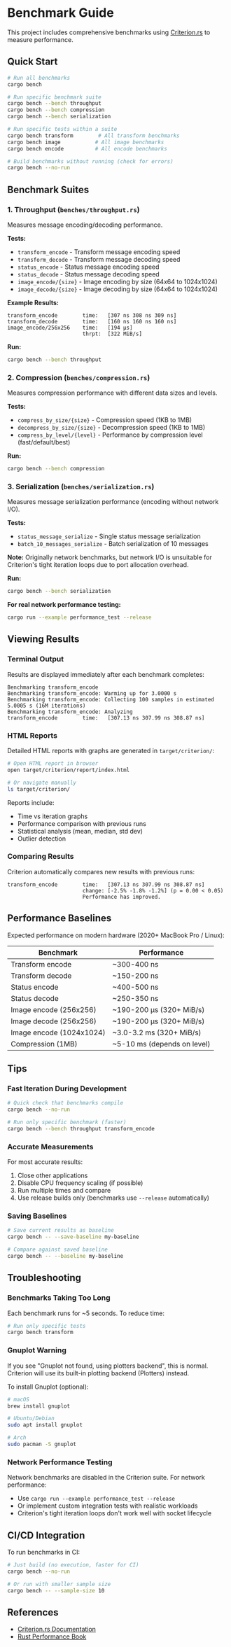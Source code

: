 # Benchmark Guide

This project includes comprehensive benchmarks using [Criterion.rs](https://github.com/bheisler/criterion.rs) to measure performance.

## Quick Start

```bash
# Run all benchmarks
cargo bench

# Run specific benchmark suite
cargo bench --bench throughput
cargo bench --bench compression
cargo bench --bench serialization

# Run specific tests within a suite
cargo bench transform        # All transform benchmarks
cargo bench image           # All image benchmarks
cargo bench encode          # All encode benchmarks

# Build benchmarks without running (check for errors)
cargo bench --no-run
```

## Benchmark Suites

### 1. Throughput (`benches/throughput.rs`)

Measures message encoding/decoding performance.

**Tests:**
- `transform_encode` - Transform message encoding speed
- `transform_decode` - Transform message decoding speed
- `status_encode` - Status message encoding speed
- `status_decode` - Status message decoding speed
- `image_encode/{size}` - Image encoding by size (64x64 to 1024x1024)
- `image_decode/{size}` - Image decoding by size (64x64 to 1024x1024)

**Example Results:**
```
transform_encode        time:   [307 ns 308 ns 309 ns]
transform_decode        time:   [160 ns 160 ns 160 ns]
image_encode/256x256    time:   [194 µs]
                        thrpt:  [322 MiB/s]
```

**Run:**
```bash
cargo bench --bench throughput
```

### 2. Compression (`benches/compression.rs`)

Measures compression performance with different data sizes and levels.

**Tests:**
- `compress_by_size/{size}` - Compression speed (1KB to 1MB)
- `decompress_by_size/{size}` - Decompression speed (1KB to 1MB)
- `compress_by_level/{level}` - Performance by compression level (fast/default/best)

**Run:**
```bash
cargo bench --bench compression
```

### 3. Serialization (`benches/serialization.rs`)

Measures message serialization performance (encoding without network I/O).

**Tests:**
- `status_message_serialize` - Single status message serialization
- `batch_10_messages_serialize` - Batch serialization of 10 messages

**Note:** Originally network benchmarks, but network I/O is unsuitable for Criterion's tight iteration loops due to port allocation overhead.

**Run:**
```bash
cargo bench --bench serialization
```

**For real network performance testing:**
```bash
cargo run --example performance_test --release
```

## Viewing Results

### Terminal Output

Results are displayed immediately after each benchmark completes:
```
Benchmarking transform_encode
Benchmarking transform_encode: Warming up for 3.0000 s
Benchmarking transform_encode: Collecting 100 samples in estimated 5.0005 s (16M iterations)
Benchmarking transform_encode: Analyzing
transform_encode        time:   [307.13 ns 307.99 ns 308.87 ns]
```

### HTML Reports

Detailed HTML reports with graphs are generated in `target/criterion/`:

```bash
# Open HTML report in browser
open target/criterion/report/index.html

# Or navigate manually
ls target/criterion/
```

Reports include:
- Time vs iteration graphs
- Performance comparison with previous runs
- Statistical analysis (mean, median, std dev)
- Outlier detection

### Comparing Results

Criterion automatically compares new results with previous runs:

```
transform_encode        time:   [307.13 ns 307.99 ns 308.87 ns]
                        change: [-2.5% -1.8% -1.2%] (p = 0.00 < 0.05)
                        Performance has improved.
```

## Performance Baselines

Expected performance on modern hardware (2020+ MacBook Pro / Linux):

| Benchmark | Performance |
|-----------|-------------|
| Transform encode | ~300-400 ns |
| Transform decode | ~150-200 ns |
| Status encode | ~400-500 ns |
| Status decode | ~250-350 ns |
| Image encode (256x256) | ~190-200 µs (320+ MiB/s) |
| Image decode (256x256) | ~190-200 µs (320+ MiB/s) |
| Image encode (1024x1024) | ~3.0-3.2 ms (320+ MiB/s) |
| Compression (1MB) | ~5-10 ms (depends on level) |

## Tips

### Fast Iteration During Development

```bash
# Quick check that benchmarks compile
cargo bench --no-run

# Run only specific benchmark (faster)
cargo bench --bench throughput transform_encode
```

### Accurate Measurements

For most accurate results:
1. Close other applications
2. Disable CPU frequency scaling (if possible)
3. Run multiple times and compare
4. Use release builds only (benchmarks use `--release` automatically)

### Saving Baselines

```bash
# Save current results as baseline
cargo bench -- --save-baseline my-baseline

# Compare against saved baseline
cargo bench -- --baseline my-baseline
```

## Troubleshooting

### Benchmarks Taking Too Long

Each benchmark runs for ~5 seconds. To reduce time:
```bash
# Run only specific tests
cargo bench transform
```

### Gnuplot Warning

If you see "Gnuplot not found, using plotters backend", this is normal. Criterion will use its built-in plotting backend (Plotters) instead.

To install Gnuplot (optional):
```bash
# macOS
brew install gnuplot

# Ubuntu/Debian
sudo apt install gnuplot

# Arch
sudo pacman -S gnuplot
```

### Network Performance Testing

Network benchmarks are disabled in the Criterion suite. For network performance:
- Use `cargo run --example performance_test --release`
- Or implement custom integration tests with realistic workloads
- Criterion's tight iteration loops don't work well with socket lifecycle

## CI/CD Integration

To run benchmarks in CI:

```bash
# Just build (no execution, faster for CI)
cargo bench --no-run

# Or run with smaller sample size
cargo bench -- --sample-size 10
```

## References

- [Criterion.rs Documentation](https://bheisler.github.io/criterion.rs/book/)
- [Rust Performance Book](https://nnethercote.github.io/perf-book/)
